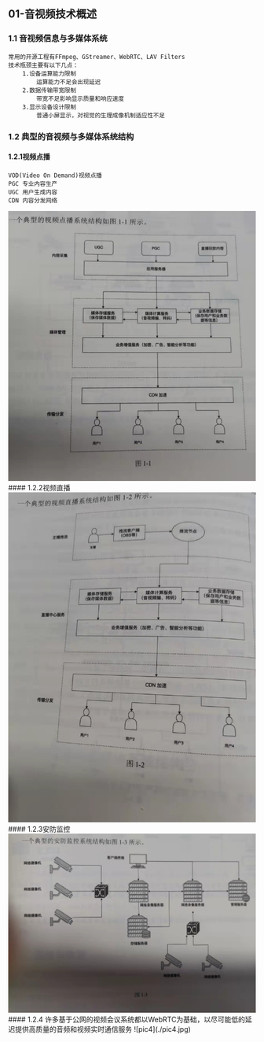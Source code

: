 ## 01-音视频技术概述
### 1.1 音视频信息与多媒体系统
    常用的开源工程有FFmpeg、GStreamer、WebRTC、LAV Filters
    技术瓶颈主要有以下几点：
        1.设备运算能力限制
            运算能力不足会出现延迟
        2.数据传输带宽限制
            带宽不足影响显示质量和响应速度
        3.显示设备设计限制
            普通小屏显示，对视觉的生理成像机制适应性不足
### 1.2 典型的音视频与多媒体系统结构
#### 1.2.1视频点播
    VOD(Video On Demand)视频点播
    PGC 专业内容生产
    UGC 用户生成内容
    CDN 内容分发网络
<img src="pic1.jpg" alt="pic1.jpg"/>
#### 1.2.2视频直播
<img src="pic2.jpg" alt="pic2.jpg"/>
#### 1.2.3安防监控
<img src="pic3.jpg" alt="pic3.jpg"/>
#### 1.2.4
    许多基于公网的视频会议系统都以WebRTC为基础，以尽可能低的延迟提供高质量的音频和视频实时通信服务
 ![pic4](./pic4.jpg)